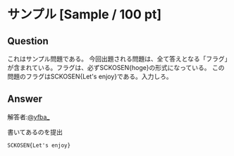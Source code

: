 # サンプル [Sample / 100 pt]

## Question
これはサンプル問題である。 今回出題される問題は、全て答えとなる「フラグ」が含まれている。フラグは、必ずSCKOSEN{hoge}の形式になっている。 この問題のフラグはSCKOSEN{Let's enjoy}である。入力しろ。

## Answer 

解答者:[@yfba_](https://twitter.com/yfba_)

書いてあるのを提出

`SCKOSEN{Let's enjoy}`